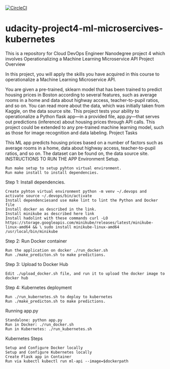 [![CircleCI](https://dl.circleci.com/status-badge/img/gh/Uceeyjudy/udacity-project4-ml-microsercives-kubernetes/tree/main.svg?style=svg)](https://dl.circleci.com/status-badge/redirect/gh/Uceeyjudy/udacity-project4-ml-microsercives-kubernetes/tree/main)

# udacity-project4-ml-microsercives-kubernetes
This is a repository for Cloud DevOps Engineer Nanodegree project 4 which involves Operationalizing a Machine Learning Microservice API
Project Overview

In this project, you will apply the skills you have acquired in this course to operationalize a Machine Learning Microservice API.

You are given a pre-trained, sklearn model that has been trained to predict housing prices in Boston according to several features, such as average rooms in a home and data about highway access, teacher-to-pupil ratios, and so on. You can read more about the data, which was initially taken from Kaggle, on the data source site. This project tests your ability to operationalize a Python flask app—in a provided file, app.py—that serves out predictions (inference) about housing prices through API calls. This project could be extended to any pre-trained machine learning model, such as those for image recognition and data labeling.
Project Tasks

This ML app predicts housing prices based on a number of factors such as average rooms in a home, data about highway access, teacher-to-pupil ratios, and so on. The dataset can be found on, the data source site.
INSTRUCTIONS TO RUN THE APP
Environment Setup.

    Run make setup to setup pyhton virtual environment.
    Run make install to install dependencies.

Step 1: Install dependencies.

    Create pyhton virtual environment python -m venv ~/.devops and activate source ~/.devops/bin/activate
    Install dependenciesand use make lint to lint the Python and Docker file
    Install docker as described in the link.
    Install minikube as described here link
    Install hadolint with these commands curl -LO https://storage.googleapis.com/minikube/releases/latest/minikube-linux-amd64 && \ sudo install minikube-linux-amd64 /usr/local/bin/minikube

Step 2: Run Docker container

    Run the application on docker ./run_docker.sh
    Run ./make_predicton.sh to make predictions.

Step 3: Upload to Docker Hub

    Edit ./upload_docker.sh file, and run it to upload the docker image to docker hub

Step 4: Kubernetes deployment

    Run ./run_kubernetes.sh to deploy to kubernetes
    Run ./make_predicton.sh to make predictions.


Running app.py

    Standalone: python app.py
    Run in Docker: ./run_docker.sh
    Run in Kubernetes: ./run_kubernetes.sh

Kubernetes Steps

    Setup and Configure Docker locally
    Setup and Configure Kubernetes locally
    Create Flask app in Container
    Run via kubectl kubectl run ml-api --image=$dockerpath
